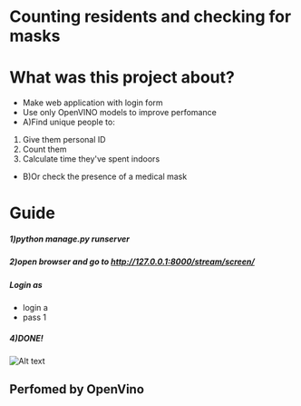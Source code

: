 # Counting residents and checking for masks
# What was this project about?
* Make web application with login form 
* Use only OpenVINO models to improve perfomance
* A)Find unique people to:
1. Give them personal ID 
2. Count them
3. Calculate time they've spent indoors
* B)Or check the presence of a medical mask
# Guide 
##### 1)python manage.py runserver   
##### 2)open browser and go to http://127.0.0.1:8000/stream/screen/  
##### Login as
* login a  
* pass 1  
##### 4)DONE!  
  
![Alt text](https://github.com/kremlev404/MaskDetectionHackathon/blob/kremlev/1.gif "Result")
## Perfomed by OpenVino 
